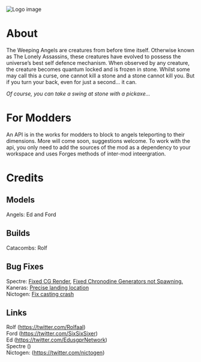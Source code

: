 ![Logo image](https://i.imgur.com/SCzHRbP.png)

<h1 id="about">About</h1>
The Weeping Angels are creatures from before time itself. Otherwise known as The Lonely Assassins, these creatures have evolved to possess the universe’s best self defence mechanism. When observed by any creature, the creature becomes quantum locked and is frozen in stone. Whilst some may call this a curse, one cannot kill a stone and a stone cannot kill you. But if you turn your back, even for just a second… it can.

_Of course, you can take a swing at stone with a pickaxe…_

<h1 id="modders">For Modders</h1>
An API is in the works for modders to block to angels teleporting to their dimensions. 
More will come soon, suggestions welcome. To work with the api, you only need to add the sources of the mod as a dependency to your workspace and uses Forges methods of  inter-mod inteergration.

<h1 id="credits">Credits</h1>
<h2 id="models">Models</h2>
<p>Angels: Ed and Ford</p>
<h2 id="builds">Builds</h2>
<p>Catacombs: Rolf</p>
<h2 id="bug-fixes">Bug Fixes</h2>
<p>Spectre: <a href="https://github.com/ReallySub/Weeping-Angels-Mod/commit/3b32fb48639595385af03765be76199f1c35914c" title="Fixed CG Render">Fixed CG Render</a>, <a href="https://github.com/ReallySub/Weeping-Angels-Mod/commit/5f0b430c4c68f87f6d9388628fc4a10582f88959" title="Fixed Chronodine Generators not Spawning.">Fixed Chronodine Generators not Spawning.</a><br>
Kaneras: <a href="https://github.com/ReallySub/Weeping-Angels-Mod/commit/1d6662b9501ba5dd7c98b4beed20d8d063095206" title="Precise landing location">Precise landing location</a><br>
Nictogen: <a href="https://github.com/ReallySub/Weeping-Angels-Mod/commit/f379ba229939cf2d3332ac0e9bf23beed4aefe9b" title="Fix casting crash">Fix casting crash</a></p>
<h2 id="links">Links</h2>
<p>Rolf (<a href="https://twitter.com/Rolfaal">https://twitter.com/Rolfaal</a>)<br>
Ford (<a href="https://twitter.com/SixSixSixer">https://twitter.com/SixSixSixer</a>)<br>
Ed (<a href="https://twitter.com/EdusgprNetwork">https://twitter.com/EdusgprNetwork</a>)<br>
Spectre ()<br>
Nictogen: (<a href="https://twitter.com/nictogen">https://twitter.com/nictogen</a>)</p>

